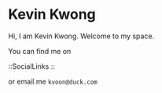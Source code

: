 # Kevin Kwong

Hi, I am Kevin Kwong. Welcome to my space.

You can find me on

::SocialLinks
::

or email me `kvoon@duck.com`
